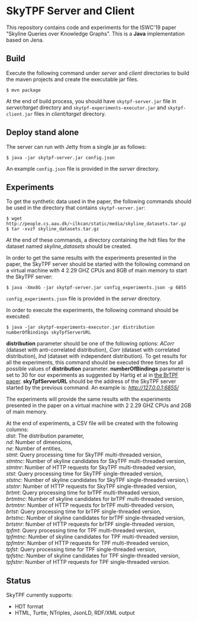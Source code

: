 # SkyTPF Server and Client

This repository contains code and experiments for the ISWC'19 paper "Skyline Queries over Knowledge Graphs". 
This is a **Java** implementation based on Jena. 

## Build
Execute the following command under *server* and *client* directories to build the maven projects and create the executable jar files.
```
$ mvn package
```
At the end of build process, you should have `skytpf-server.jar` file in *server/target* directory and `skytpf-experiments-executor.jar` and `skytpf-client.jar` files in *client/target* directory.

## Deploy stand alone
The server can run with Jetty from a single jar as follows:
```
$ java -jar skytpf-server.jar config.json
```
An example `config.json` file is provided in the *server* directory.

## Experiments
To get the synthetic data used in the paper, the following commands should be used in the directory that contains `skytpf-server.jar`:
```
$ wget http://people.cs.aau.dk/~ilkcan/static/media/skyline_datasets.tar.gz
$ tar -xvzf skyline_datasets.tar.gz 
```
At the end of these commands, a directory containing the hdt files for the dataset named *skyline_datasets* should be created.

In order to get the same results with the experiments presented in the paper, the SkyTPF server should be started with the following command on a virtual machine with 4 2.29 GHZ CPUs and 8GB of main memory to start the SkyTPF server:
```
$ java -Xmx8G -jar skytpf-server.jar config_experiments.json -p 6855
```
`config_experiments.json` file is provided in the *server* directory.

In order to execute the experiments, the following command should be executed:
```
$ java -jar skytpf-experiments-executor.jar distribution numberOfBindings skyTpfServerURL
``` 
**distribution** parameter should be one of the following options: *ACorr* (dataset with anti-correlated distribution), *Corr* (dataset with correlated distribution), *Ind* (dataset with independent distribution). To get results for all the experiments, this command should be executed three times for all possible values of **distribution** parameter.
**numberOfBindings** parameter is set to 30 for our experiments as suggested by Hartig et al in [the BrTPF paper](https://link.springer.com/chapter/10.1007%2F978-3-319-48472-3_48).
**skyTpfServerURL** should be the address of the SkyTPF server started by the previous command. An example is: *http://127.0.0.1:6855/*

The experiments will provide the same results with the experiments presented in the paper on a virtual machine with 2 2.29 GHZ CPUs and 2GB of main memory.

At the end of experiments, a CSV file will be created with the following columns:\
*dist*: The distribution parameter,\
*nd*: Number of dimensions,\
*ne*: Number of entities,\
*stmt*: Query processing time for SkyTPF multi-threaded version,\
*stmtnc*: Number of skyline candidates for SkyTPF multi-threaded version, \
*stmtnr*: Number of HTTP requests for SkyTPF multi-threaded version,\
*stst*: Query processing time for SkyTPF single-threaded version,\
*ststnc*: Number of skyline candidates for SkyTPF single-threaded version,\ 
*ststnr*: Number of HTTP requests for SkyTPF single-threaded version,\
*brtmt*: Query processing time for brTPF multi-threaded version,\
*brtmtnc*: Number of skyline candidates for brTPF multi-threaded version,\
*brtmtnr*: Number of HTTP requests for brTPF multi-threaded version,\
*brtst*: Query processing time for brTPF single-threaded version,\
*brtstnc*: Number of skyline candidates for brTPF single-threaded version,\
*brtstnr*: Number of HTTP requests for brTPF single-threaded version,\
*tpfmt*: Query processing time for TPF multi-threaded version,\
*tpfmtnc*: Number of skyline candidates for TPF multi-threaded version,\
*tpfmtnr*: Number of HTTP requests for TPF multi-threaded version,\
*tpfst*: Query processing time for TPF single-threaded version,\
*tpfstnc*: Number of skyline candidates for TPF single-threaded version,\
*tpfstnr*: Number of HTTP requests for TPF single-threaded version.

## Status
SkyTPF currently supports:
- HDT format
- HTML, Turtle, NTriples, JsonLD, RDF/XML output